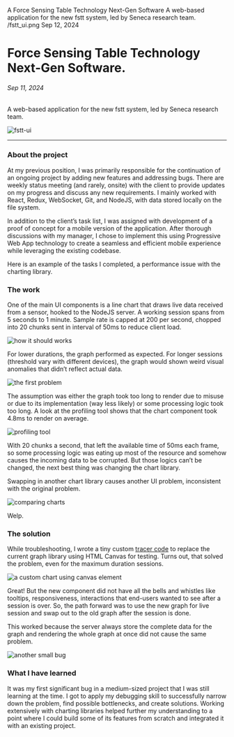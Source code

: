 A Force Sensing Table Technology Next-Gen Software
A web-based application for the new fstt system, led by Seneca research team.
/fstt_ui.png
Sep 12, 2024
# Force Sensing Table Technology Next-Gen Software.
###### Sep 11, 2024
A web-based application for the new fstt system, led by Seneca research team.

![fstt-ui](./fstt_ui.png)

---

### About the project

At my previous position, I was primarily responsible for the continuation of an ongoing project by adding new features and addressing bugs. There are weekly status meeting (and rarely, onsite) with the client to provide updates on my progress and discuss any new requirements. I mainly worked with React, Redux, WebSocket, Git, and NodeJS, with data stored locally on the file system.

In addition to the client’s task list, I was assigned with development of a proof of concept for a mobile version of the application. After thorough discussions with my manager, I chose to implement this using Progressive Web App technology to create a seamless and efficient mobile experience while leveraging the existing codebase.

Here is an example of the tasks I completed, a performance issue with the charting library.

### The work

One of the main UI components is a line chart that draws live data received from a sensor, hooked to the NodeJS server. A working session spans from 5 seconds to 1 minute. Sample rate is capped at 200 per second, chopped into 20 chunks sent in interval of 50ms to reduce client load.

![how it should works](./demo.png)

For lower durations, the graph performed as expected. For longer sessions (threshold vary with different devices), the graph would shown weird visual anomalies that didn’t reflect actual data.

![the first problem](./problem_1.png)

The assumption was either the graph took too long to render due to misuse or due to its implementation (way less likely) or some processing logic took too long. A look at the profiling tool shows that the chart component took 4.8ms to render on average.

![profiling tool](./profiling_tool.png)

With 20 chunks a second, that left the available time of 50ms each frame, so some processing logic was eating up most of the resource and somehow causes the incoming data to be corrupted. But those logics can’t be changed, the next best thing was changing the chart library.

Swapping in another chart library causes another UI problem, inconsistent with the original problem.

![comparing charts](./comparing_charts.png)

Welp.

### The solution

While troubleshooting, I wrote a tiny custom [tracer code](https://wiki.c2.com/?TracerBullets) to replace the current graph library using HTML Canvas for testing. Turns out, that solved the problem, even for the maximum duration sessions.

![a custom chart using canvas element](./custom_solve.png)

Great! But the new component did not have all the bells and whistles like tooltips, responsiveness, interactions that end-users wanted to see after a session is over. So, the path forward was to use the new graph for live session and swap out to the old graph after the session is done.

This worked because the server always store the complete data for the graph and rendering the whole graph at once did not cause the same problem.

![another small bug](./problem_2.png)

### What I have learned

It was my first significant bug in a medium-sized project that I was still learning at the time. I got to apply my debugging skill to successfully narrow down the problem, find possible bottlenecks, and create solutions. Working extensively with charting libraries helped further my understanding to a point where I could build some of its features from scratch and integrated it with an existing project.